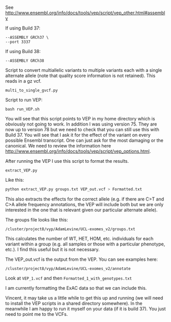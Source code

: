 See http://www.ensembl.org/info/docs/tools/vep/script/vep_other.html#assembly

If using Build 37:

```
--ASSEMBLY GRCh37 \
--port 3337
```

If using Build 38:
```
--ASSEMBLY GRCh38
```

Script to convert multiallelic variants to multiple variants each with a single alternate allele
(note that quality score information is not retained). This reads in a gz vcf.
```
multi_to_single_gvcf.py
 ```
Script to run VEP:
```
bash run_VEP.sh
```
You will see that this script points to VEP in my home directory which is obviously not going to work.
In addition I was using version 75. They are now up to version 78 but we need to check that you can still use this with Build 37. You will see that I ask it for the effect of the variant on every possible Ensembl transcript.
One can just ask for the most damaging or the canonical.
We need to review the information here http://www.ensembl.org/info/docs/tools/vep/script/vep_options.html.
 
After running the VEP I use this script to format the results.

```
extract_VEP.py
```

Like this:
```sh
python extract_VEP.py groups.txt VEP_out.vcf > Formatted.txt
```

This also extracts the effects for the correct allele (e.g. if there are C>T and C>A allele frequency annotations,
the VEP will include both but we are only interested in the one that is relevant given our particular alternate allele).
 
The groups file looks like this:
```
/cluster/project8/vyp/AdamLevine/UCL-exomes_v2/groups.txt
```

This calculates the number of WT, HET, HOM, etc. individuals for each variant within a group
(e.g. all samples or those with a particular phenotype, etc.). I find this useful but it is not necessary.
 
The VEP_out.vcf is the output from the VEP.
You can see examples here:
```
/cluster/project8/vyp/AdamLevine/UCL-exomes_v2/annotate
```

Look at `VEP_1.vcf` and then `Formatted_1_with_genotypes.txt`
 
I am currently formatting the ExAC data so that we can include this.
 
Vincent, it may take us a little while to get this up and running
(we will need to install the VEP scripts in a shared directory somewhere).
In the meanwhile I am happy to run it myself on your data (if it is build 37).
You just need to point me to the VCFs.
 

 
